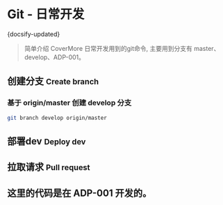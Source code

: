 # Git - 日常开发
{docsify-updated}

> 简单介绍 CoverMore 日常开发用到的git命令, 主要用到分支有 master、develop、ADP-001。

<section>

## 创建分支 <small class="opacity-25 fw-light">Create branch</small>
### 基于 origin/master 创建 develop 分支
```bash
git branch develop origin/master
```



</section>


## 部署dev <small class="opacity-25 fw-light">Deploy dev</small>

## 拉取请求 <small class="opacity-25 fw-light">Pull request</small>

## 这里的代码是在 ADP-001 开发的。